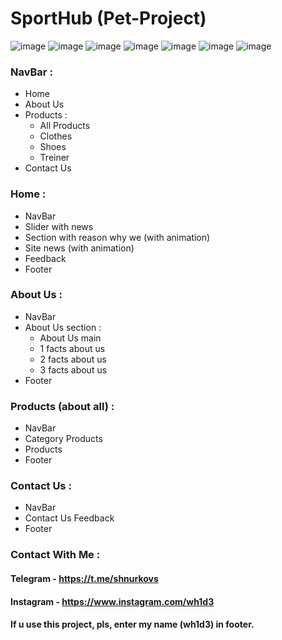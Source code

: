 # SportHub (Pet-Project)

![image](https://user-images.githubusercontent.com/109623544/184006707-ecebb120-7018-4cc5-9bf0-c067403d265e.png)
![image](https://user-images.githubusercontent.com/109623544/184007075-b150605a-fef0-443b-bbe9-dd0c0e67861c.png)
![image](https://user-images.githubusercontent.com/109623544/184007165-f523c8e9-86ed-4828-a6c0-8041ee3fe9ba.png)
![image](https://user-images.githubusercontent.com/109623544/184007176-1f5f936a-ad15-4ccd-87fb-2ce6c035de02.png)
![image](https://user-images.githubusercontent.com/109623544/184007207-784bfce4-2336-4320-b767-d051b75f66c8.png)
![image](https://user-images.githubusercontent.com/109623544/184007227-a13aa806-5189-4433-afa9-aa698b9823af.png)
![image](https://user-images.githubusercontent.com/109623544/184007247-9c6e870c-819c-4b19-ab7b-ecc81c08b022.png)

### NavBar :
* Home
* About Us
* Products :
  * All Products
  * Clothes
  * Shoes
  * Treiner
* Contact Us

### Home :
* NavBar
* Slider with news
* Section with reason why we (with animation)
* Site news (with animation)
* Feedback
* Footer

### About Us :
* NavBar
* About Us section :
  * About Us main
  * 1 facts about us
  * 2 facts about us
  * 3 facts about us
* Footer

### Products (about all) :
* NavBar
* Category Products
* Products
* Footer

### Contact Us : 
* NavBar
* Contact Us Feedback
* Footer



### Contact With Me :

#### Telegram - https://t.me/shnurkovs
#### Instagram - https://www.instagram.com/wh1d3


#### If u use this project, pls, enter my name (wh1d3) in footer.
